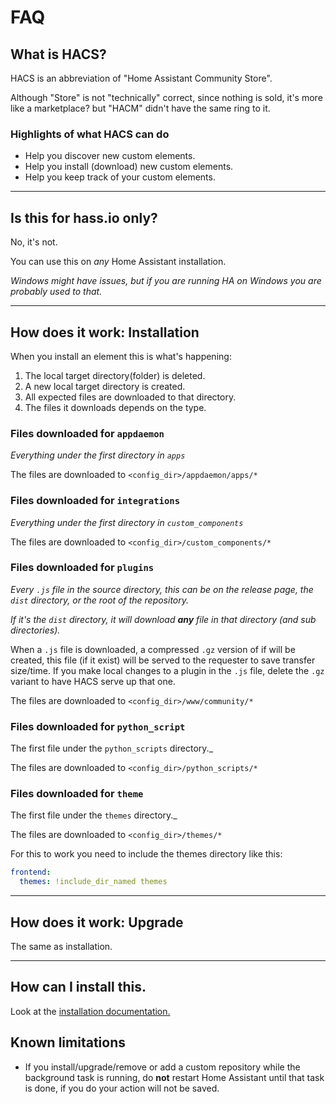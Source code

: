 # FAQ

## What is HACS?

HACS is an abbreviation of "Home Assistant Community Store".

Although "Store" is not "technically" correct, since nothing is sold, it's more like a marketplace? but "HACM" didn't have the same ring to it.

### Highlights of what HACS can do

- Help you discover new custom elements.
- Help you install (download) new custom elements.
- Help you keep track of your custom elements.

***

## Is this for hass.io only?

No, it's not.

You can use this on _any_ Home Assistant installation.

_Windows might have issues, but if you are running HA on Windows you are probably used to that._

***

## How does it work: Installation

When you install an element this is what's happening:

1. The local target directory(folder) is deleted.
1. A new local target directory is created.
1. All expected files are downloaded to that directory.
1. The files it downloads depends on the type.

### Files downloaded for `appdaemon`

_Everything under the first directory in `apps`_

The files are downloaded to `<config_dir>/appdaemon/apps/*`

### Files downloaded for `integrations`

_Everything under the first directory in `custom_components`_


The files are downloaded to `<config_dir>/custom_components/*`

### Files downloaded for `plugins`

_Every `.js` file in the source directory, this can be on the release page, the `dist` directory, or the root of the repository._

_If it's the `dist` directory, it will download **any** file in that directory (and sub directories)._

When a `.js` file is downloaded, a compressed `.gz` version of if will be created, this file (if it exist) will be served to the requester to save transfer size/time.
If you make local changes to a plugin in the `.js` file, delete the `.gz` variant to have HACS serve up that one.


The files are downloaded to `<config_dir>/www/community/*`

### Files downloaded for `python_script`

The first file under the `python_scripts` directory._

The files are downloaded to `<config_dir>/python_scripts/*`

### Files downloaded for `theme`

The first file under the `themes` directory._

The files are downloaded to `<config_dir>/themes/*`

For this to work you need to include the themes directory like this:

```yaml
frontend:
  themes: !include_dir_named themes
```

***

## How does it work: Upgrade

The same as installation.

***

## How can I install this.

Look at the [installation documentation.](../installation/manual/)

## Known limitations

- If you install/upgrade/remove or add a custom repository while the background task is running, do **not** restart Home Assistant until that task is done, if you do your action will not be saved.
